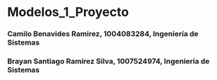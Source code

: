 # Modelos_1_Proyecto

 ### Camilo Benavides Ramirez, 1004083284, Ingeniería de Sistemas
 
 ### Brayan Santiago Ramirez Silva, 1007524974, Ingeniería de Sistemas

